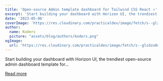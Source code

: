 ```yaml
---
title: 'Open-source Admin template dashboard for Tailwind CSS React ⭐️'
excerpt: 'Start building your dashboard with Horizon UI, the trendiest open-source admin dashboard template for...'
date: '2023-05-06'
coverImage: 'https://res.cloudinary.com/practicaldev/image/fetch/s--glzdzu0d--/c_imagga_scale,f_auto,fl_progressive,h_420,q_auto,w_1000/https://dev-to-uploads.s3.amazonaws.com/uploads/articles/ydp9obuscbjnfd4u9i1p.png'
author:
  name: Koders
  picture: "assets/blog/authors/koders.png"
ogImage:
  url: 'https://res.cloudinary.com/practicaldev/image/fetch/s--glzdzu0d--/c_imagga_scale,f_auto,fl_progressive,h_420,q_auto,w_1000/https://dev-to-uploads.s3.amazonaws.com/uploads/articles/ydp9obuscbjnfd4u9i1p.png'
---
```


Start building your dashboard with Horizon UI, the trendiest open-source admin dashboard template for...

[Read more](https://dev.to/fredy/open-source-admin-template-dashboard-for-tailwind-css-react-1glj)
